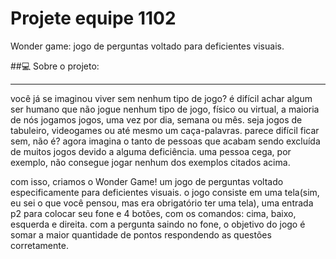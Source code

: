 # Projete equipe 1102
Wonder game: jogo de perguntas voltado para deficientes visuais.

##💻 Sobre o projeto:
________________________________________________________________________________________________________________________________________________________________________
você já se imaginou viver sem nenhum tipo de jogo? é difícil achar algum ser humano que não jogue nenhum tipo de jogo, físico ou virtual, a maioria de nós jogamos jogos, uma vez por dia, semana ou mês. seja jogos de tabuleiro, videogames ou até mesmo um caça-palavras. parece difícil ficar sem, não é? agora imagina o tanto de pessoas que acabam sendo excluída de muitos jogos devido a alguma deficiência. uma pessoa cega, por exemplo, não consegue jogar nenhum dos exemplos citados acima.

com isso, criamos o Wonder Game! um jogo de perguntas voltado especificamente para deficientes visuais. o jogo consiste em uma tela(sim, eu sei o que você pensou, mas era obrigatório ter uma tela), uma entrada p2 para colocar seu fone e 4 botões, com os comandos: cima, baixo, esquerda e direita. com a pergunta saindo no fone, o objetivo do jogo é somar a maior quantidade de pontos respondendo as questões corretamente. 
